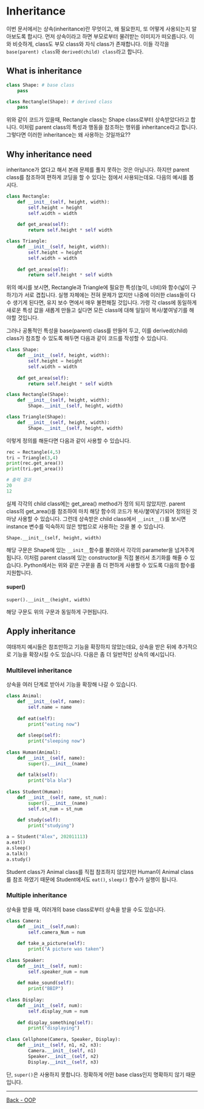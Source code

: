# Inheritance

이번 문서에서는 상속(inheritance)란 무엇이고, 왜 필요한지, 또 어떻게 사용되는지 알아보도록 합시다. 먼저 상속이라고 하면 부모로부터 물려받는 이미지가 떠오릅니다. 이와 비슷하게, class도 부모 class와 자식 class가 존재합니다. 이들 각각을 `base(parent) class`와 `derived(child) class`라고 합니다.

## What is inheritance

```python
class Shape: # base class
    pass

class Rectangle(Shape): # derived class
    pass
```

위와 같이 코드가 있을때, Rectangle class는 Shape class로부터 상속받았다라고 합니다. 이처럼 parent class의 특성과 행동을 참조하는 행위를 inheritance라고 합니다. 그렇다면 이러한 inheritance는 왜 사용하는 것일까요?? 

## Why inheritance need

inheritance가 없다고 해서 본래 문제를 풀지 못하는 것은 아닙니다. 하지만 parent class를 참조하여 편하게 코딩을 할 수 있다는 점에서 사용되는데요. 다음의 예시를 봅시다.

```python
class Rectangle:
    def __init__(self, height, width):
        self.height = height
        self.width = width
    
    def get_area(self):
        return self.height * self width

class Triangle:
    def __init__(self, height, width):
        self.height = height
        self.width = width
    
    def get_area(self):
        return self.height * self width
```

위의 예시를 보시면, Rectangle과 Triangle에 필요한 특성(높이, 너비)와 함수(넓이 구하기)가 서로 겹칩니다. 실행 자체에는 전혀 문제가 없지만 나중에 이러한 class들이 다수 생기게 된다면, 유지 보수 면에서 매우 불편해질 것입니다. 가령 각 class에 동일하게 새로운 특성 값을 새롭게 만들고 싶다면 모든 class에 대해 일일이 복사/붙여넣기를 해야할 것입니다.

그러나 공통적인 특성을 base(parent) class를 만들어 두고, 이를 derived(child) class가 참조할 수 있도록 해두면 다음과 같이 코드를 작성할 수 있습니다.

```python
class Shape:
    def __init__(self, height, width):
        self.height = height
        self.width = width
    
    def get_area(self):
        return self.height * self width

class Rectangle(Shape):
    def __init__(self, height, width):
        Shape.__init__(self, height, width)

class Triangle(Shape):
    def __init__(self, height, width):
        Shape.__init__(self, height, width)
```

이렇게 정의를 해둔다면 다음과 같이 사용할 수 있습니다.

```python
rec = Rectangle(4,5)
tri = Triangle(3,4)
print(rec.get_area())
print(tri.get_area())
```

```python
# 출력 결과
20
12
```

실제 각각의 child class에는 get_area() method가 정의 되지 않았지만. parent class의 get_area()를 참조하여 마치 해당 함수의 코드가 복사/붙여넣기되어 정의된 것 마냥 사용할 수 있습니다. 그런데 상속받은 child class에서 `__init__()`를 보시면 instance 변수를 익숙하지 않은 방법으로 사용하는 것을 볼 수 있습니다.

`Shape.__init__(self, height, width)`

해당 구문은 Shape에 있는 `__init__`함수를 불러와서 각각의 parameter을 넘겨주게 됩니다. 이처럼 parent class에 있는 constructor을 직접 불러서 초기화를 해줄 수 있습니다. Python에서는 위와 같은 구문을 좀 더 편하게 사용할 수 있도록 다음의 함수를 지원합니다.

#### super()

`super().__init__(height, width)`

해당 구문도 위의 구문과 동일하게 구현됩니다.

## Apply inheritance

여태까지 예시들은 참조만하고 기능을 확장하지 않았는데요, 상속을 받은 뒤에 추가적으로 기능을 확장시킬 수도 있습니다. 다음은 좀 더 일반적인 상속의 예시입니다.

### Multilevel inheritance

상속을 여러 단계로 받아서 기능을 확장해 나갈 수 있습니다.

```python
class Animal:
    def __init__(self, name):
        self.name = name
        
    def eat(self):
        print("eating now")
        
    def sleep(self):
        print("sleeping now")
        
class Human(Animal):
    def __init__(self, name):
        super().__init__(name)
        
    def talk(self):
        print("bla bla")
        
class Student(Human):
    def __init__(self, name, st_num):
        super().__init__(name)
        self.st_num = st_num
        
    def study(self):
        print("studying")
```

```python
a = Student("Alex", 202011113)
a.eat()
a.sleep()
a.talk()
a.study()
```

Student class가 Animal class를 직접 참조하지 않았지만 Human이 Animal class를 참조 하였기 때문에 Student에서도 `eat()`, `sleep()` 함수가 실행이 됩니다.

### Multiple inheritance

상속을 받을 때, 여러개의 base class로부터 상속을 받을 수도 있습니다. 

```python
class Camera:
    def __init__(self,num):
        self.camera_Num = num
        
    def take_a_picture(self):
        print("A picture was taken")
        
class Speaker:
    def __init__(self, num):
        self.speaker_num = num
        
    def make_sound(self):
        print("BBIP")
        
class Display:
    def __init__(self, num):
        self.display_num = num
        
    def display_something(self):
        print("displaying")
        
class Cellphone(Camera, Speaker, Display):
    def __init__(self, n1, n2, n3):
        Camera.__init__(self, n1)
        Speaker.__init__(self, n2)
        Display.__init__(self, n3)
```

단, `super()`은 사용하지 못합니다. 정확하게 어떤 base class인지 명확하지 않기 때문입니다.

---

[Back - OOP](./Object-Oriented-Programming.md)